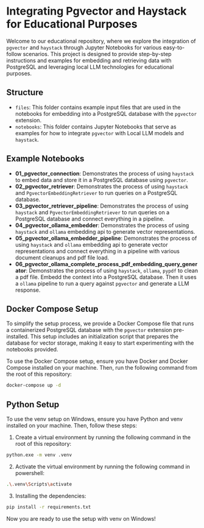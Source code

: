 # Integrating Pgvector and Haystack for Educational Purposes

Welcome to our educational repository, where we explore the integration of `pgvector` and `haystack` through Jupyter Notebooks for various easy-to-follow scenarios. This project is designed to provide step-by-step instructions and examples for embedding and retrieving data with PostgreSQL and leveraging local LLM technologies for educational purposes.

## Structure

- `files`: This folder contains example input files that are used in the notebooks for embedding into a PostgreSQL database with the `pgvector` extension.
- `notebooks`: This folder contains Jupyter Notebooks that serve as examples for how to integrate `pgvector` with Local LLM models and `haystack`.

## Example Notebooks

- **01_pgvector_connection**: Demonstrates the process of using `haystack` to embed data and store it in a PostgreSQL database using `pgvector`.
- **02_pgvector_retriever**: Demonstrates the process of using `haystack` and `PgvectorEmbeddingRetriever` to run queries on a PostgreSQL database.
- **03_pgvector_retriever_pipeline**: Demonstrates the process of using `haystack` and `PgvectorEmbeddingRetriever` to run queries on a PostgreSQL database and connect everything in a pipeline.
- **04_pgvector_ollama_embedder**: Demonstrates the process of using `haystack` and `ollama` embedding api to generate vector representations.
- **05_pgvector_ollama_embedder_pipeline**: Demonstrates the process of using `haystack` and `ollama` embedding api to generate vector representations and connect everything in a pipeline with various document cleanups and pdf file load.
- **06_pgvector_ollama_complete_process_pdf_embedding_query_generator**: Demonstrates the process of using `haystack`, `ollama`, `pypdf` to clean a pdf file. Embedd the context into a PostgreSQL database. Then it uses a `ollama` pipeline to run a query against `pgvector` and generate a LLM response.

## Docker Compose Setup

To simplify the setup process, we provide a Docker Compose file that runs a containerized PostgreSQL database with the `pgvector` extension pre-installed. This setup includes an initialization script that prepares the database for vector storage, making it easy to start experimenting with the notebooks provided.

To use the Docker Compose setup, ensure you have Docker and Docker Compose installed on your machine. Then, run the following command from the root of this repository:

```bash
docker-compose up -d
```

## Python Setup

To use the venv setup on Windows, ensure you have Python and venv installed on your machine. Then, follow these steps:

1. Create a virtual environment by running the following command in the root of this repository:

```bash
python.exe -m venv .venv
```

2. Activate the virtual environment by running the following command in powershell:

```bash
.\.venv\Scripts\activate
```

3. Installing the dependencies:

```bash
pip install -r requirements.txt
```

Now you are ready to use the setup with venv on Windows!
